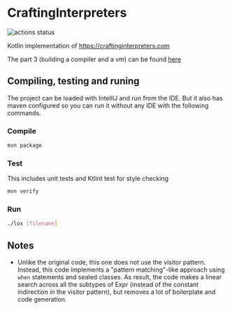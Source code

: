 # CraftingInterpreters

![actions status](https://github.com/pin3da/CraftingInterpreters/workflows/kotlin%20CI/badge.svg)

Kotlin implementation of https://craftinginterpreters.com

The part 3 (building a compiler and a vm) can be found [here](https://github.com/pin3da/crafting-interpreters-vm)

## Compiling, testing and runing

The project can be loaded with IntellIJ and run from the IDE. But it also has maven configured so you can run it without any IDE with the following commands.

### Compile

```bash
mvn package
```

### Test

This includes unit tests and Ktlint test for style checking

```bash
mvn verify
```

### Run 

```bash
./lox [filename]
```

## Notes

- Unlike the original code, this one does not use the visitor pattern. Instead,
this code implements a "pattern matching"-like approach using `when` statements
and sealed classes. As result, the code makes a linear search across all the
subtypes of Expr (instead of the constant indirection in the visitor pattern),
but removes a lot of boilerplate and code generation.
